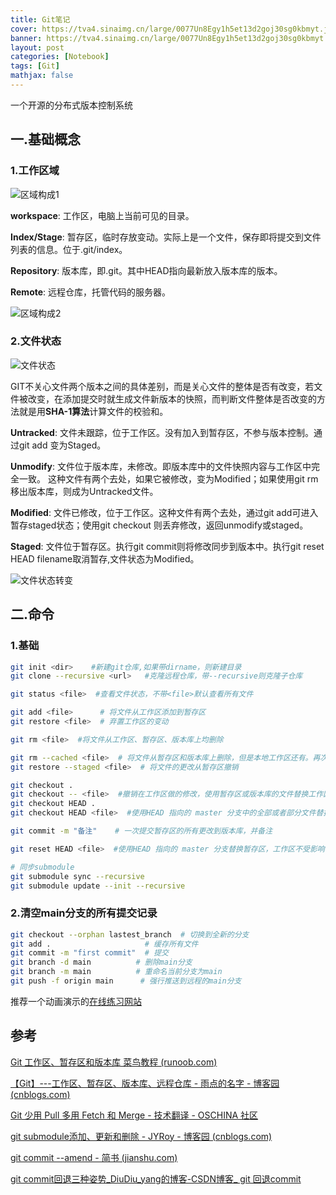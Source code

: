 ```yaml
---
title: Git笔记
cover: https://tva4.sinaimg.cn/large/0077Un8Egy1h5et13d2goj30sg0kbmyt.jpg
banner: https://tva4.sinaimg.cn/large/0077Un8Egy1h5et13d2goj30sg0kbmyt.jpg
layout: post
categories: [Notebook]
tags: [Git]
mathjax: false
---
```


一个开源的分布式版本控制系统

<!-- more -->

## 一.基础概念

### 1.工作区域

![区域构成1](https://tva3.sinaimg.cn/large/0077Un8Egy1h5fds7sscvj30wk09gq5i.jpg)

**workspace**: 工作区，电脑上当前可见的目录。

**Index/Stage**: 暂存区，临时存放变动。实际上是一个文件，保存即将提交到文件列表的信息。位于.git/index。

**Repository**: 版本库，即.git。其中HEAD指向最新放入版本库的版本。

**Remote**: 远程仓库，托管代码的服务器。

![区域构成2 ](https://tvax2.sinaimg.cn/large/0077Un8Egy1h5fdsccpllj30iz09xmxu.jpg)

### 2.文件状态

![文件状态](https://tva3.sinaimg.cn/large/0077Un8Egy1h5fdsgl5vzj30m8096dhj.jpg)

GIT不关心文件两个版本之间的具体差别，而是关心文件的整体是否有改变，若文件被改变，在添加提交时就生成文件新版本的快照，而判断文件整体是否改变的方法就是用**SHA-1算法**计算文件的校验和。

**Untracked**: 文件未跟踪，位于工作区。没有加入到暂存区，不参与版本控制。通过git add 变为Staged。

**Unmodify**: 文件位于版本库，未修改。即版本库中的文件快照内容与工作区中完全一致。 这种文件有两个去处，如果它被修改，变为Modified；如果使用git rm移出版本库，则成为Untracked文件。

**Modified**: 文件已修改，位于工作区。这种文件有两个去处，通过git add可进入暂存staged状态；使用git checkout 则丢弃修改，返回unmodify或staged。

**Staged**: 文件位于暂存区。执行git commit则将修改同步到版本中。执行git reset HEAD filename取消暂存,文件状态为Modified。

![文件状态转变](https://tva3.sinaimg.cn/large/0077Un8Egy1h5fdsp0nvdj30t30k8drf.jpg)

## 二.命令

### 1.基础

```bash
git init <dir>    #新建git仓库,如果带dirname，则新建目录
git clone --recursive <url>   #克隆远程仓库，带--recursive则克隆子仓库

git status <file>  #查看文件状态，不带<file>默认查看所有文件

git add <file>      # 将文件从工作区添加到暂存区
git restore <file>  # 弃置工作区的变动

git rm <file>  #将文件从工作区、暂存区、版本库上均删除

git rm --cached <file>  # 将文件从暂存区和版本库上删除，但是本地工作区还有。再次add之后会重新添加，使用.gitignore可以避免。
git restore --staged <file>  # 将文件的更改从暂存区撤销

git checkout .
git checkout -- <file>  #撤销在工作区做的修改，使用暂存区或版本库的文件替换工作区的文件。如果自修改后还没有被放到暂存区，撤销修改就回到和版本库一模一样的状态。如果已经添加到暂存区后，又作了修改，撤销修改就回到添加到暂存区后的状态。总之，就是让这个文件回到最近一次git commit或git add时的状态。
git checkout HEAD .
git checkout HEAD <file>  #使用HEAD 指向的 master 分支中的全部或者部分文件替换暂存区和工作区中的文件

git commit -m "备注"    # 一次提交暂存区的所有更改到版本库，并备注

git reset HEAD <file>  #使用HEAD 指向的 master 分支替换暂存区，工作区不受影响

# 同步submodule
git submodule sync --recursive
git submodule update --init --recursive
```

### 2.清空main分支的所有提交记录

```bash
git checkout --orphan lastest_branch  # 切换到全新的分支
git add .                     # 缓存所有文件
git commit -m "first commit"  # 提交
git branch -d main          # 删除main分支
git branch -m main          # 重命名当前分支为main
git push -f origin main      # 强行推送到远程的main分支
```

推荐一个动画演示的[在线练习网站](https://learngitbranching.js.org/?locale=zh_CN)

## 参考

[Git 工作区、暂存区和版本库  菜鸟教程 (runoob.com)](https://www.runoob.com/git/git-workspace-index-repo.html)

[【Git】---工作区、暂存区、版本库、远程仓库 - 雨点的名字 - 博客园 (cnblogs.com)](https://www.cnblogs.com/qdhxhz/p/9757390.html)

[Git 少用 Pull 多用 Fetch 和 Merge - 技术翻译 - OSCHINA 社区](https://www.oschina.net/translate/git-fetch-and-merge?print=)

[git submodule添加、更新和删除 - JYRoy - 博客园 (cnblogs.com)](https://www.cnblogs.com/jyroy/p/14367776.html)

[git commit --amend - 简书 (jianshu.com)](https://www.jianshu.com/p/7d40838883af)

[git commit回退三种姿势_DiuDiu_yang的博客-CSDN博客_ git 回退commit](https://blog.csdn.net/qq_41261490/article/details/108119801)

